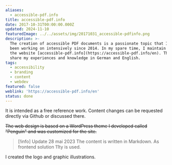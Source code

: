 ```yaml
---
aliases:
  - accessible-pdf.info
title: accessible-pdf.info
date: 2017-10-31T00:00:00.000Z
updated: 2024-11-10
featuredImage: ../../assets/img/20171031_accessible-pdfinfo.png
description: >-
  The creation of accessible PDF documents is a passionate topic that I have
  been working on intensively since 2014. In my spare time, I maintain and run
  the website [accessible-pdf.info](https://accessible-pdf.info/en). There I
  share my experiences and knowledge in German and English.
tags:
  - accessibility
  - branding
  - content
  - webdev
featured: false
weblink: 'https://accessible-pdf.info/en'
status: done
---
```

It is intended as a free reference work. Content changes can be requested directly via Github or discussed there.

~~The web design is based on a WordPress theme I developed called "Penguin" and was customized for the site.~~

> [!info] Update 28 mai 2023
> The content is written in Markdown. As frontend solution 11ty is used.

I created the logo and graphic illustrations.
